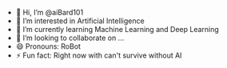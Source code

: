 - 👋 Hi, I’m @aiBard101
- 👀 I’m interested in Artificial Intelligence
- 🌱 I’m currently learning Machine Learning and Deep Learning
- 💞️ I’m looking to collaborate on ...
- 😄 Pronouns: RoBot
- ⚡ Fun fact: Right now with can't survive without AI

<!---
aiBard101/aiBard101 is a ✨ special ✨ repository because its `README.md` (this file) appears on your GitHub profile.
You can click the Preview link to take a look at your changes.
--->
